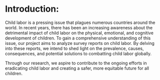 # Introduction: 

Child labor is a pressing issue that plagues numerous 
countries around the world. In recent years, there 
has been an increasing awareness about the detrimental 
impact of child labor on the physical, emotional, 
and cognitive development of children. 
To gain a comprehensive understanding of this issue, 
our project aims to analyze survey reports on child labor. 
By delving into these reports, we intend to shed light on the prevalence, 
causes, consequences, and potential solutions to combatting child labor globally. 

Through our research, we aspire to contribute to the ongoing efforts in 
eradicating child labor and creating a safer, more equitable future for all children.
